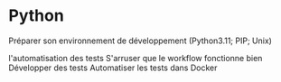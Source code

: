 # Python
Préparer son environnement de développement (Python3.11; PIP; Unix)


l'automatisation des tests
S'arruser que le workflow fonctionne bien
Développer des tests
Automatiser les tests dans Docker
